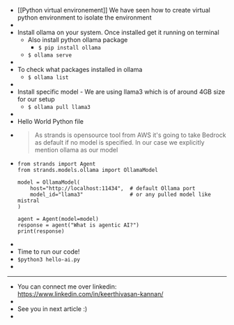- [[Python virtual environement]] We have seen how to create virtual python environment to isolate the environment
-
- Install ollama on your system. Once installed get it running on terminal
	- Also install python ollama package
		- `$ pip install ollama`
	- `$ ollama serve`
-
- To check what packages installed in ollama
	- `$ ollama list`
-
- Install specific model - We are using llama3 which is of around 4GB size for our setup
	- `$ ollama pull llama3`
-
- Hello World Python file
- > As strands is opensource tool from AWS it's going to take Bedrock as default if no model is specified. In our case we explicitly mention ollama as our model
- ```
  from strands import Agent
  from strands.models.ollama import OllamaModel
  
  model = OllamaModel(
      host="http://localhost:11434",  # default Ollama port
      model_id="llama3"               # or any pulled model like mistral
  )
  
  agent = Agent(model=model)
  response = agent("What is agentic AI?")
  print(response)
  ```
-
- Time to run our code!
- `$python3 hello-ai.py`
-
- ---
- You can connect me over linkedin: https://www.linkedin.com/in/keerthivasan-kannan/
-
- See you in next article :)
-
